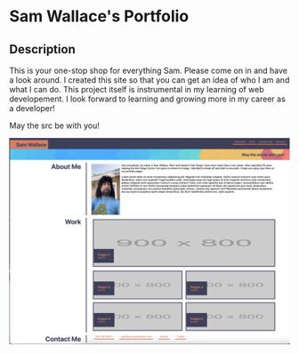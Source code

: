# Sam Wallace's Portfolio

## Description

This is your one-stop shop for everything Sam. Please come on in and have a look around. I created this site so that you can get an idea of who I am and what I can do. This project itself is instrumental in my learning of web developement. I look forward to learning and growing more in my career as a developer!

May the src be with you!

![Sample image of website](assets/images/web-view.png)
